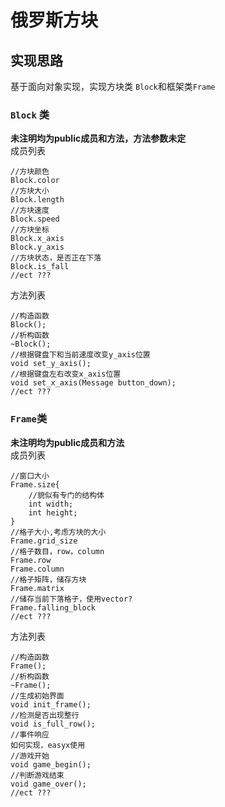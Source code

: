 # 俄罗斯方块 

## 实现思路 

基于面向对象实现，实现方块类 `Block`和框架类`Frame`

### `Block` 类
**未注明均为public成员和方法，方法参数未定**  
成员列表
```  
//方块颜色
Block.color
//方块大小
Block.length
//方块速度
Block.speed
//方块坐标
Block.x_axis
Block.y_axis
//方块状态，是否正在下落
Block.is_fall
//ect ???
```
方法列表  
```  
//构造函数
Block();
//析构函数
~Block();
//根据键盘下和当前速度改变y_axis位置
void set_y_axis();
//根据键盘左右改变x_axis位置
void set_x_axis(Message button_down);
//ect ???
```

### `Frame`类 
**未注明均为public成员和方法**  
成员列表
```  
//窗口大小
Frame.size{
	//貌似有专门的结构体
	int width;
	int height;
}
//格子大小,考虑方块的大小
Frame.grid_size
//格子数目，row，column
Frame.row
Frame.column
//格子矩阵，储存方块
Frame.matrix
//储存当前下落格子，使用vector?
Frame.falling_block
//ect ???
```
方法列表  
```  
//构造函数
Frame();
//析构函数
~Frame();
//生成初始界面
void init_frame();
//检测是否出现整行
void is_full_row();
//事件响应
如何实现，easyx使用
//游戏开始
void game_begin();
//判断游戏结束
void game_over();
//ect ???
```

